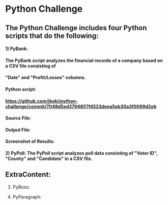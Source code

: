 # Python Challenge

## The Python Challenge includes four Python scripts that do the following:

####     1) PyBank: 
####        The PyBank script analyzes the financial records of a company based on a CSV file consisting of
####        "Date" and "Profit/Losses" columns.
           
####        Python script:           
####        https://github.com/jbski/python-challenge/commit/7048d5ed3794857f4523deea5eb30a3f0069d2eb
           
####        Source File:
           
           
####        Output File:
           
           
####        Screenshot of Results:
           
        


           
####       2) PyPoll: The PyPoll script analyzes poll data consisting of "Voter ID", "County" and "Candidate" in a CSV file.

## ExtraContent:

3) PyBoss:


4) PyParagraph:


